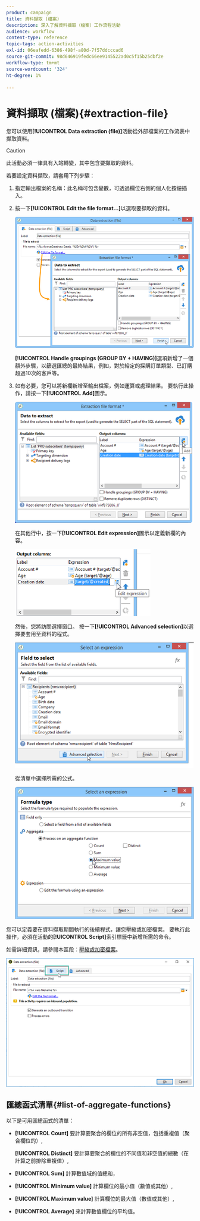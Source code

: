 ```yaml
---
product: campaign
title: 資料擷取 (檔案)
description: 深入了解資料擷取（檔案）工作流程活動
audience: workflow
content-type: reference
topic-tags: action-activities
exl-id: 06eafedd-6386-498f-a80d-7f57ddcccad6
source-git-commit: 98d646919fedc66ee9145522ad0c5f15b25dbf2e
workflow-type: tm+mt
source-wordcount: '324'
ht-degree: 1%

---
```


# 資料擷取 (檔案){#extraction-file}

您可以使用&#x200B;**[!UICONTROL Data extraction (file)]**&#x200B;活動從外部檔案的工作流表中擷取資料。

>[!CAUTION]
>
>此活動必須一律具有入站轉變，其中包含要擷取的資料。

若要設定資料擷取，請套用下列步驟：

1. 指定輸出檔案的名稱：此名稱可包含變數，可透過欄位右側的個人化按鈕插入。
1. 按一下&#x200B;**[!UICONTROL Edit the file format...]**&#x200B;以選取要擷取的資料。

   ![](assets/s_advuser_extract_file_param.png)

   **[!UICONTROL Handle groupings (GROUP BY + HAVING)]**&#x200B;選項新增了一個額外步驟，以篩選匯總的最終結果，例如，對於給定的採購訂單類型、已訂購超過10次的客戶等。

1. 如有必要，您可以將新欄新增至輸出檔案，例如運算或處理結果。 要執行此操作，請按一下&#x200B;**[!UICONTROL Add]**&#x200B;圖示。

   ![](assets/s_advuser_extract_file_add_col.png)

   在其他行中，按一下&#x200B;**[!UICONTROL Edit expression]**&#x200B;圖示以定義新欄的內容。

   ![](assets/s_advuser_extract_file_add_exp.png)

   然後，您將訪問選擇窗口。 按一下&#x200B;**[!UICONTROL Advanced selection]**&#x200B;以選擇要套用至資料的程式。

   ![](assets/s_advuser_extract_file_advanced_selection.png)

   從清單中選擇所需的公式。

   ![](assets/s_advuser_extract_file_agregate_values.png)

您可以定義要在資料擷取期間執行的後續程式，讓您壓縮或加密檔案。 要執行此操作，必須在活動的&#x200B;**[!UICONTROL Script]**&#x200B;索引標籤中新增所需的命令。

如需詳細資訊，請參閱本區段：[壓縮或加密檔案](../../workflow/using/how-to-use-workflow-data.md#zipping-or-encrypting-a-file)。

![](assets/postprocessing_dataextraction.png)

## 匯總函式清單{#list-of-aggregate-functions}

以下是可用匯總函式的清單：

* **[!UICONTROL Count]** 要計算要聚合的欄位的所有非空值，包括重複值（聚合欄位的）,

   **[!UICONTROL Distinct]** 要計算要聚合的欄位的不同值和非空值的總數（在計算之前排除重複值）,

* **[!UICONTROL Sum]** 計算數值域的值總和，
* **[!UICONTROL Minimum value]** 計算欄位的最小值（數值或其他）,
* **[!UICONTROL Maximum value]** 計算欄位的最大值（數值或其他）,
* **[!UICONTROL Average]** 來計算數值欄位的平均值。
